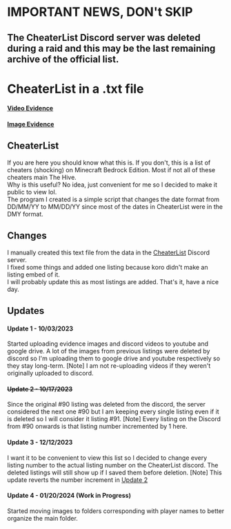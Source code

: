 # IMPORTANT NEWS, DON't SKIP
## The CheaterList Discord server was deleted during a raid and this may be the last remaining archive of the official list.

# CheaterList in a .txt file

#### [Video Evidence](https://youtube.com/playlist?list=PLnR2ZzQMH2ThBdVK7Iv6lmnBmd7WIO5fI&feature=shared)

#### [Image Evidence](https://drive.google.com/drive/folders/1IIkiQEe_seIEXCoYEmpNnXzBXzHnzDlz?usp=drive_link)

## CheaterList
If you are here you should know what this is. If you don't, this is a list of cheaters (shocking) on Minecraft Bedrock Edition. Most if not all of these cheaters main The Hive.\
Why is this useful? No idea, just convenient for me so I decided to make it public to view lol.\
The program I created is a simple script that changes the date format from DD/MM/YY to MM/DD/YY since most of the dates in CheaterList were in the DMY format.


## Changes
I manually created this text file from the data in the [CheaterList](https://discord.gg/WNKQbacWU8) Discord server.\
I fixed some things and added one listing because koro didn't make an listing embed of it.\
I will probably update this as most listings are added. That's it, have a nice day.


## Updates
#### Update 1 - 10/03/2023
Started uploading evidence images and discord videos to youtube and google drive.
A lot of the images from previous listings were deleted by discord so I'm uploading them to google drive and youtube respectively so they stay long-term.
[Note] I am not re-uploading videos if they weren't originally uploaded to discord.

#### ~~Update 2 - 10/17/2023~~
Since the original #90 listing was deleted from the discord, the server considered the next one #90 but I am keeping every single listing even if it is deleted so I will consider it listing #91.
[Note] Every listing on the Discord from #90 onwards is that listing number incremented by 1 here.

#### Update 3 - 12/12/2023
I want it to be convenient to view this list so I decided to change every listing number to the actual listing number on the CheaterList discord. The deleted listings will still show up if I saved them before deletion.
[Note] This update reverts the number increment in [Update 2](#update-2---10172023)

#### Update 4 - 01/20/2024 (Work in Progress)
Started moving images to folders corresponding with player names to better organize the main folder.